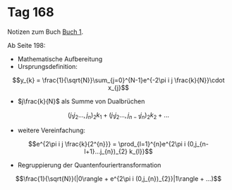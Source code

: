 # Tag 168

Notizen zum Buch [Buch 1](../Buch1.md).

Ab Seite 198:
* Mathematische Aufbereitung
* Ursprungsdefinition:
```math
y_{k} = \frac{1}{\sqrt{N}}\sum_{j=0}^{N-1}e^{-2\pi i j \frac{k}{N}}\cdot x_{j}
```

* $j\frac{k}{N}$ als Summe von Dualbrüchen
```math
(j_{1}j_{2}...,j_{n})_{2}k_{1} + (j_{1}j_{2}...,j_{n-1}j_{n})_{2}k_{2} + ...
```

* weitere Vereinfachung:
```math
e^{2\pi i j \frac{k}{2^{n}}} = \prod_{l=1}^{n}e^{2\pi i (0,j_{n-l+1}...j_{n})_{2} k_{l}}
```

* Regruppierung der Quantenfouriertransformation
```math
\frac{1}{\sqrt{N}}(|0\rangle + e^{2\pi i (0,j_{n})_{2}}|1\rangle + ...)
```
